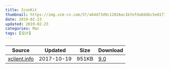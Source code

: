 ```yaml
---
title: IconKit
thumbnail: https://img.vim-cn.com/57/a644f3d9c12816ac1b7efda8ddbc5e01779395.png
date: 2019-02-23
updated: 2019-02-23
categories: Mac
tags: [设计]
---
```


| Source                                  | Updated   | Size | Download                                               |
| ----------------------------------------- | ---------- | -------- | ------------------------------------------------------------ |
| <div class="unknown">[xclient.info](http://xclient.info/s/iconkit.html)</div> | 2017-10-19 | 951KB   | [9.0](https://img.vim-cn.com/24/a42106ba9e592869dc2293da2c04b11bf7657d.zip) |
